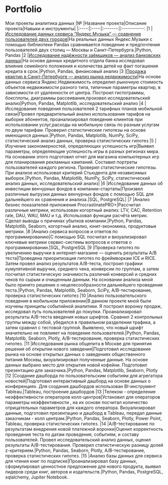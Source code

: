 # Portfolio
Мои проекты аналитика данных
|№ |Название проекта|Описание проекта|Навыки и инструменты|
|:----:|:----:|:-------:|:-----------:
|1 |[Исследование данных сервиса “Яндекс.Музыка” — сравнение пользователей двух городов](https://github.com/Eldarlakec/Portfolio/tree/main/Проект%201)|На реальных данных Яндекс.Музыки c помощью библиотеки Pandas сравнивается поведение и предпочтения пользователей двух столиц — Москвы и Санкт-Петербурга.|Python, Pandas
|2 |[Исследование надёжности заёмщиков — анализ банковских данных](https://github.com/Eldarlakec/Portfolio/tree/main/Проект%202)|На основе данных кредитного отдела банка исследовал влияние семейного положения и количества детей на факт погашения кредита в срок.|Python, Pandas, финансовый анализ
|3 |[Продажа квартир в Санкт-Петербурге — анализ рынка недвижимости](https://github.com/Eldarlakec/Portfolio/tree/main/Проект%203)|На основе данных сервиса Яндекс.Недвижимость определил рыночную стоимость объектов недвижимости разного типа, типичные параметры квартир, в зависимости от удаленности от центра. Построил гистограммы, боксплоты, диаграммы рассеивания,произвел исследовательский анализ|Python, Pandas, Matplotlib, исследовательский анализ
|4 |Исследование поведения пользователей 2 тарифных планов мобильной связи|Провел предварительный анализ использования тарифов на выборке абонентов, проанализировал поведение клиентов при использовании услуг,расходы на мобильную связь по разным услугам по двум тарифам. Проверил статистические гипотезы на основе имеющихся данных.|Python, Pandas, Matplotlib, NumPy, SciPy, статистический анализ данных, проверка статистических гипотез
|5 |Изучение закономерностей, определяющих успешность игр|Выявил параметры, определяющие успешность игры в разных регионах мира. На основании этого подготовил отчет для магазина компьютерных игр для планирования рекламных кампаний. Составил портреты пользователей каждого региона. Проверил статистические гипотезы. При анализе использовал критерий Стьюдента для независимых выборок.|Python, Pandas, Matplotlib, NumPy, SciPy, статистический анализ данных, исследовательский анализ|
|6 |Исследование данных об инвестиции венчурных фондов в компании-стартапы|Произвел различные выгрузки данных венчурных фондов с помощью SQL для дальнейшего их сравнения и анализа.|SQL, PostgreSQL|
|7 |Анализ бизнес показателей приложения ProcrastinatePRO+|Рассчитал различные метрики, использован когортный анализ: LTV, CAC, Retention rate, DAU, WAU, MAU и т.д. Использовал функции расчёта метрик. Сделал выводы о причинах убытков компании.|Python, Pandas, Matplotlib, Seaborn, когортный анализ, юнит-экономика, продуктовые метрики.
|8 |Анализ сервиса вопросов и ответов по программированию|С помощью SQL посчитал и визуализировал ключевые метрики сервис-системы вопросов и ответов о программировании.|SQL, PostgreSQL
|9 |Проверка гипотез по увеличению выручки в интернет-магазине — оценить результаты A/B теста|Проведена приоритизация гипотез по фреймворкам ICE и RICE. Затем провел анализ результатов A/B-теста, построил графики кумулятивной выручки, среднего чека, конверсии по группам, а затем посчитал статистическую значимость различий конверсий и средних чеков по сырым и очищенным данным. На основании анализа мной было принято решение о нецелесообразности дальнейшего проведения теста.|Python, Pandas, Matplotlib, Seaborn, SciPy, A/B-тестирование, проверка статистических гипотез
|10 |Анализ пользовательского поведения в мобильном приложении|В данном проекте мной были изучены принципы событийной аналитики. Я построил воронку продаж, исследовал путь пользователей до покупки. Проанализировал результаты A/B-теста введения новых шрифтов. Сравнил 2 контрольных группы между собой, убедился в правильном разделении трафика, а затем сравнил с тестовой группой. Выявлено, что новый шрифт значительно не повлияет на поведение пользователей.|Python, Pandas, Matplotlib, Seaborn, Plotly, A/B-тестирование, проверка статистических гипотез.
|11 |Исследования рынка общепита в Москве для принятия решения об открытии нового заведения|Подготовил исследование рынка на основе открытых данных о заведениях общественного питания Москвы, визуализировал полученные данные. На основе данных выбрано место для открытия новой кофейни. Подготовил презентацию для заказчика.|Python, Pandas, Matplotlib, Seaborn, Plotly
|12 |Создание дашборда по пользовательским событиям для агрегатора новостей|Подготовил интерактивный дашборд на основе данных о конференциях. Для создания дашбордов использован BI-инструмент Tableau.|Tableau, построение дашбордов
|13 |Телеком - определение неэффективности операторов колл-центров|Установил для операторов параметры неэффективности , на их основе посчитал количество отрицательных параметров для каждого оператора. Визуализировал данные, подготовил презентацию и дашборд в Tableau, передал данные заказчикам - колл центрам.|Python, Pandas, Seaborn, Plotly, Power Point, Tableau, проверка статистических гипотез.
|14 |A/B-тестирование по результатам внедрения новой платежной воронки|Оценил корректность проведения теста по датам проведения, событиям, и составу пользователей. Провел исследовательский анализ данных, оценил результаты A/B-тестирования. Проверил статистическую разницу долей z-критерием.|Python, Pandas, Seaborn, Plotly, A/B-тестирование, проверка статистических гипотез.
|15 |Анализ базы данных для сервиса для чтения книг по подписке|Проанализировал базу данных, сформулировал ценностное предложение для нового продукта, выявил лидеров среди книг, авторов и издательств.|Python, Pandas, PostgreSQL, sqlalchemy, Jupiter Notebook.
